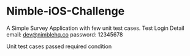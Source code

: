 # Nimble-iOS-Challenge

A Simple Survey Application with few unit test cases.
Test Login Detail
email: dev@nimblehq.co
password: 12345678

Unit test cases passed required condition
